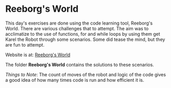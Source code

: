 # Reeborg's World

This day's exercises are done using the code learning tool, Reeborg's World. There are various challenges that to attempt. The aim was to acclimatize to the use of functions, for and while loops by using them get Karel the Robot through some scenarios.
Some did tease the mind, but they are fun to attempt.

Website is at: [Reeborg's World](https://reeborg.ca/reeborg.html)

The folder **Reeborg's World** contains the solutions to these scenarios.

*Things to Note*: The count of moves of the robot and logic of the code gives a good idea of how many times code is run and how efficient it is. 
